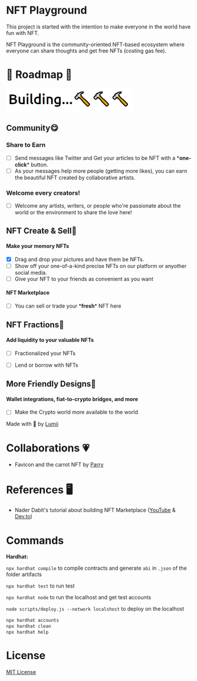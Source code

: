 # NFT Playground

This project is started with the intention to make everyone in the world have fun with NFT.

NFT Playground is the community-oriented NFT-based ecosystem where everyone can share thoughts and get free NFTs (costing gas fee).

# 🧱 Roadmap 🔨

![BUIDL](https://raw.githubusercontent.com/arealclimber/nft-playground/main/public/BUIDL.PNG)

## Community😋

### Share to Earn

-   [ ] Send messages like Twitter and Get your articles to be NFT with a \***one-click**\* button.
-   [ ] As your messages help more people (getting more likes), you can earn the beautiful NFT created by collaborative artists.

### Welcome every creators!

-   [ ] Welcome any artists, writers, or people who're passionate about the world or the environment to share the love here!

## NFT Create & Sell🎉

#### Make your memory NFTs

-   [x] Drag and drop your pictures and have them be NFTs.
-   [ ] Show off your one-of-a-kind precise NFTs on our platform or anyother social media.
-   [ ] Give your NFT to your friends as convenient as you want

#### NFT Marketplace

-   [ ] You can sell or trade your \***fresh**\* NFT here

## NFT Fractions🎈

#### Add liquidity to your valuable NFTs

-   [ ] Fractionalized your NFTs

-   [ ] Lend or borrow with NFTs

## More Friendly Designs🧶

#### Wallet integrations, fiat-to-crypto bridges, and more

-   [ ] Make the Crypto world more available to the world

Made with 💙 by [Lumii](https://twitter.com/arealclimber)

# Collaborations 💗

-   Favicon and the carrot NFT by [Parry](https://www.instagram.com/parryfromfantasytostart/)

# References 🖥

-   Nader Dabit's tutorial about building NFT Marketplace ([YouTube](https://www.youtube.com/watch?v=GKJBEEXUha0) & [Dev.to](https://dev.to/edge-and-node/building-scalable-full-stack-apps-on-ethereum-with-polygon-2cfb))

# Commands

**Hardhat:**

`npx hardhat compile` to compile contracts and generate `abi` in `.json` of the folder artifacts

`npx hardhat test` to run test

`npx hardhat node` to run the localhost and get test accounts

`node scripts/deploy.js --network localshost` to deploy on the localhost

```shell
npx hardhat accounts
npx hardhat clean
npx hardhat help
```

# License

[MIT License](https://github.com/arealclimber/nft-playground/blob/main/LICENSE)
